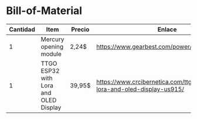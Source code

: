 # Bill-of-Material

| Cantidad  | Item | Precio | Enlace|
|-----------|------|--------|-------|
|1          |Mercury opening module |2,24$      | https://www.gearbest.com/power/pp_235846.html |
|1          |TTGO ESP32 with Lora and OLED Display|39,95$ | https://www.crcibernetica.com/ttgo-esp32-with-lora-and-oled-display-us915/  |
